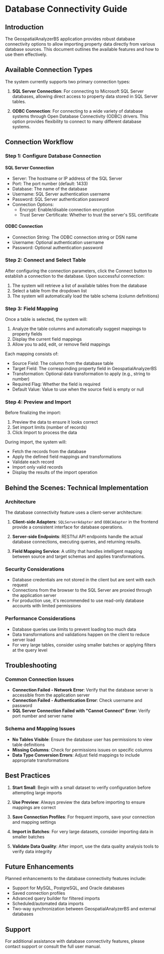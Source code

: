 # Database Connectivity Guide

## Introduction

The GeospatialAnalyzerBS application provides robust database connectivity options to allow importing property data directly from various database sources. This document outlines the available features and how to use them effectively.

## Available Connection Types

The system currently supports two primary connection types:

1. **SQL Server Connection**: For connecting to Microsoft SQL Server databases, allowing direct access to property data stored in SQL Server tables.

2. **ODBC Connection**: For connecting to a wide variety of database systems through Open Database Connectivity (ODBC) drivers. This option provides flexibility to connect to many different database systems.

## Connection Workflow

### Step 1: Configure Database Connection

#### SQL Server Connection
- Server: The hostname or IP address of the SQL Server
- Port: The port number (default: 1433)
- Database: The name of the database
- Username: SQL Server authentication username
- Password: SQL Server authentication password
- Connection Options:
  - Encrypt: Enable/disable connection encryption
  - Trust Server Certificate: Whether to trust the server's SSL certificate

#### ODBC Connection
- Connection String: The ODBC connection string or DSN name
- Username: Optional authentication username
- Password: Optional authentication password

### Step 2: Connect and Select Table

After configuring the connection parameters, click the Connect button to establish a connection to the database. Upon successful connection:

1. The system will retrieve a list of available tables from the database
2. Select a table from the dropdown list
3. The system will automatically load the table schema (column definitions)

### Step 3: Field Mapping

Once a table is selected, the system will:

1. Analyze the table columns and automatically suggest mappings to property fields
2. Display the current field mappings
3. Allow you to add, edit, or remove field mappings

Each mapping consists of:
- Source Field: The column from the database table
- Target Field: The corresponding property field in GeospatialAnalyzerBS
- Transformation: Optional data transformation to apply (e.g., string to number)
- Required Flag: Whether the field is required
- Default Value: Value to use when the source field is empty or null

### Step 4: Preview and Import

Before finalizing the import:
1. Preview the data to ensure it looks correct
2. Set import limits (number of records)
3. Click Import to process the data

During import, the system will:
- Fetch the records from the database
- Apply the defined field mappings and transformations
- Validate each record
- Import only valid records
- Display the results of the import operation

## Behind the Scenes: Technical Implementation

### Architecture

The database connectivity feature uses a client-server architecture:

1. **Client-side Adapters**: `SQLServerAdapter` and `ODBCAdapter` in the frontend provide a consistent interface for database operations.

2. **Server-side Endpoints**: RESTful API endpoints handle the actual database connections, executing queries, and returning results.

3. **Field Mapping Service**: A utility that handles intelligent mapping between source and target schemas and applies transformations.

### Security Considerations

- Database credentials are not stored in the client but are sent with each request
- Connections from the browser to the SQL Server are proxied through the application server
- For production use, it's recommended to use read-only database accounts with limited permissions

### Performance Considerations

- Database queries use limits to prevent loading too much data
- Data transformations and validations happen on the client to reduce server load
- For very large tables, consider using smaller batches or applying filters at the query level

## Troubleshooting

### Common Connection Issues

- **Connection Failed - Network Error**: Verify that the database server is accessible from the application server
- **Connection Failed - Authentication Error**: Check username and password
- **SQL Server Connection Failed with "Cannot Connect" Error**: Verify port number and server name

### Schema and Mapping Issues

- **No Tables Visible**: Ensure the database user has permissions to view table definitions
- **Missing Columns**: Check for permissions issues on specific columns
- **Data Type Conversion Errors**: Adjust field mappings to include appropriate transformations

## Best Practices

1. **Start Small**: Begin with a small dataset to verify configuration before attempting large imports

2. **Use Preview**: Always preview the data before importing to ensure mappings are correct

3. **Save Connection Profiles**: For frequent imports, save your connection and mapping settings

4. **Import in Batches**: For very large datasets, consider importing data in smaller batches

5. **Validate Data Quality**: After import, use the data quality analysis tools to verify data integrity

## Future Enhancements

Planned enhancements to the database connectivity features include:

- Support for MySQL, PostgreSQL, and Oracle databases
- Saved connection profiles
- Advanced query builder for filtered imports
- Scheduled/automated data imports
- Two-way synchronization between GeospatialAnalyzerBS and external databases

## Support

For additional assistance with database connectivity features, please contact support or consult the full user manual.
